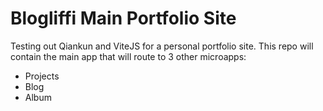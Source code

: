 # Blogliffi Main Portfolio Site

Testing out Qiankun and ViteJS for a personal portfolio site. This repo will contain the main app that will route to 3 other microapps:
- Projects
- Blog
- Album
